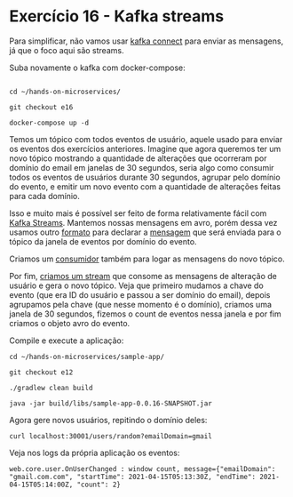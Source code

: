 # Exercício 16 - Kafka streams

Para simplificar, não vamos usar [kafka connect](https://github.com/luizroos/hands-on-microservices/tree/e15) para enviar as mensagens, já que o foco aqui são streams.

Suba novamente o kafka com docker-compose:

```console

cd ~/hands-on-microservices/

git checkout e16

docker-compose up -d
```

Temos um tópico com todos eventos de usuário, aquele usado para enviar os eventos dos exercícios anteriores. Imagine que agora queremos ter um novo tópico mostrando a quantidade de alterações que ocorreram por domínio do email em janelas de 30 segundos, seria algo como consumir todos os eventos de usuários durante 30 segundos, agrupar pelo domínio do evento, e emitir um novo evento com a quantidade de alterações feitas para cada domínio.

Isso e muito mais é possível ser feito de forma relativamente fácil com [Kafka Streams](https://kafka.apache.org/documentation/streams/). Mantemos nossas mensagens em avro, porém dessa vez usamos outro [formato](https://avro.apache.org/docs/current/idl.html) para declarar a [mensagem](sample-app/src/main/avro/EmailDomainChangesCountMessage.avdl) que será enviada para o tópico da janela de eventos por domínio do evento.

Criamos um [consumidor](sample-app/src/main/java/web/core/user/OnUserChanged.java) também para logar as mensagens do novo tópico. 

Por fim, [criamos um stream](sample-app/src/main/java/web/StreamsConfig.java) que consome as mensagens de alteração de usuário e gera o novo tópico. Veja que primeiro mudamos a chave do evento (que era ID do usuário e passou a ser domínio do email), depois agrupamos pela chave (que nesse momento é o domínio), criamos uma janela de 30 segundos, fizemos o count de eventos nessa janela e por fim criamos o objeto avro do evento.

Compile e execute a aplicação:

```console
cd ~/hands-on-microservices/sample-app/

git checkout e12

./gradlew clean build

java -jar build/libs/sample-app-0.0.16-SNAPSHOT.jar
```

Agora gere novos usuários, repitindo o domínio deles:

```console
curl localhost:30001/users/random?emailDomain=gmail
```

Veja nos logs da própria aplicação os eventos:

```console
web.core.user.OnUserChanged : window count, message={"emailDomain": "gmail.com.com", "startTime": 2021-04-15T05:13:30Z, "endTime": 2021-04-15T05:14:00Z, "count": 2}
```